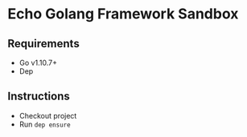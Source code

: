 # Echo Golang Framework Sandbox

## Requirements
- Go v1.10.7+
- Dep

## Instructions
- Checkout project
- Run `dep ensure`
